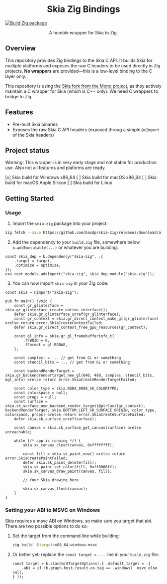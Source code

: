 <p align="center">
    <h1 align="center">Skia Zig Bindings</h1>
</p>

<p align="center">

[![Build Zig package](https://github.com/basdp/skia-zig/actions/workflows/build.yml/badge.svg)](https://github.com/basdp/skia-zig/actions/workflows/build.yml)

</p>

<p align="center">A humble wrapper for Skia to Zig.</p>

## Overview

This repository provides Zig bindings to the Skia C API. It builds Skia for multiple platforms and exposes the raw C headers to be used directly in Zig projects. **No wrappers** are provided—this is a low-level binding to the C layer only.

This repository is using the [Skia fork from the Mono project](https://github.com/mono/skia), as they actively maintain a C wrapper for Skia (which is C++ only). We need C wrappers to bridge to Zig. 

## Features

- Pre-built Skia binaries
- Exposes the raw Skia C API headers (exposed throug a simple `@cImport` of the Skia headers)

## Project status
*Warning*: This wrapper is in very early stage and not stable for production use. Also not all 
features and plaforms are ready.

[x] Skia build for Windows x86_64
[ ] Skia build for macOS x86_64
[ ] Skia build for macOS Apple Silicon
[ ] Skia build for Linux

## Getting Started

### Usage

1. Import the `skia-zig` package into your project:
```bash
zig fetch --save https://github.com/basdp/skia-zig/releases/download/alpha-v1/skia-zig-alpha-v1.zip
```

2. Add the dependency to your `build.zig` file, somewhere below `b.addExecutable(...)` or whatever you are building:

```zig
const skia_dep = b.dependency("skia-zig", .{
    .target = target,
    .optimize = optimize,
});
exe.root_module.addImport("skia-zig", skia_dep.module("skia-zig"));
```

3. You can now import `skia-zig` in your Zig code:
```zig
const skia = @import("skia-zig");

pub fn main() !void {
    const gr_glinterface = skia.gr_glinterface_create_native_interface();
    defer skia.gr_glinterface_unref(gr_glinterface);
    const gr_context = skia.gr_direct_context_make_gl(gr_glinterface) orelse return error.SkiaCreateContextFailed;
    defer skia.gr_direct_context_free_gpu_resources(gr_context);

    const gl_info = skia.gr_gl_framebufferinfo_t{
        .fFBOID = 0,
        .fFormat = gl.RGBA8,
    };

    const samples: = ... // get from GL or something
    const stencil_bits = ... // get from GL or something

    const backendRenderTarget = skia.gr_backendrendertarget_new_gl(640, 480, samples, stencil_bits, &gl_info) orelse return error.SkiaCreateRenderTargetFailed;

    const color_type = skia.RGBA_8888_SK_COLORTYPE;
    const colorspace = null;
    const props = null;
    const surface = skia.sk_surface_new_backend_render_target(@ptrCast(gr_context), backendRenderTarget, skia.BOTTOM_LEFT_GR_SURFACE_ORIGIN, color_type, colorspace, props) orelse return error.SkiaCreateSurfaceFailed;
    defer skia.sk_surface_unref(surface);

    const canvas = skia.sk_surface_get_canvas(surface) orelse unreachable;

    while (/* app is running */) {
        skia.sk_canvas_clear(canvas, 0xffffffff);

        const fill = skia.sk_paint_new() orelse return error.SkiaCreatePaintFailed;
        defer skia.sk_paint_delete(fill);
        skia.sk_paint_set_color(fill, 0xff0000ff);
        skia.sk_canvas_draw_paint(canvas, fill);

        // Your Skia drawing here

        skia.sk_canvas_flush(canvas);
    }
}
```


### Setting your ABI to MSVC on Windows

Skia requires a msvc ABI on Windows, so make sure you target that abi. There are two possible 
options to do so:

1. Set the target from the command line while building:

    ```bash
    zig build -Dtarget=x86_64-windows-msvc
    ```

2. Or better yet; replace the `const target = ...` line in your `build.zig` file:

    ```zig
    const target = b.standardTargetOptions(.{ .default_target = .{
        .abi = if (b.graph.host.result.os.tag == .windows) .msvc else null,
    } });
    ```

